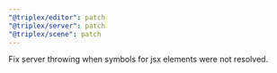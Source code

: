 ```yaml
---
"@triplex/editor": patch
"@triplex/server": patch
"@triplex/scene": patch
---
```


Fix server throwing when symbols for jsx elements were not resolved.

